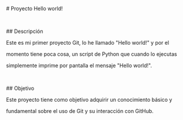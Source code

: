 \# Proyecto Hello world! 

&nbsp;

\## Descripción 

Este es mi primer proyecto Git, lo he llamado "Hello world!" y por el 

momento tiene poca cosa, un script de Python que cuando lo ejecutas 

simplemente imprime por pantalla el mensaje "Hello world!". 

&nbsp;

\## Objetivo 

Este proyecto tiene como objetivo adquirir un conocimiento básico y 

fundamental sobre el uso de Git y su interacción con GitHub. 



